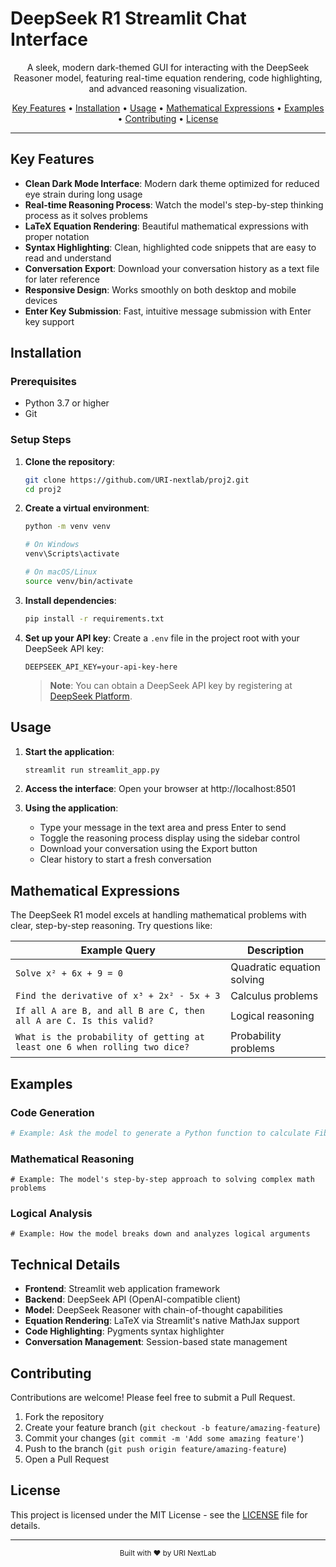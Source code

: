 # DeepSeek R1 Streamlit Chat Interface

<p align="center">
  A sleek, modern dark-themed GUI for interacting with the DeepSeek Reasoner model, featuring real-time equation rendering, code highlighting, and advanced reasoning visualization.
</p>

<p align="center">
  <a href="#key-features">Key Features</a> •
  <a href="#installation">Installation</a> •
  <a href="#usage">Usage</a> •
  <a href="#mathematical-expressions">Mathematical Expressions</a> •
  <a href="#examples">Examples</a> •
  <a href="#contributing">Contributing</a> •
  <a href="#license">License</a>
</p>

---

## Key Features

- **Clean Dark Mode Interface**: Modern dark theme optimized for reduced eye strain during long usage
- **Real-time Reasoning Process**: Watch the model's step-by-step thinking process as it solves problems
- **LaTeX Equation Rendering**: Beautiful mathematical expressions with proper notation
- **Syntax Highlighting**: Clean, highlighted code snippets that are easy to read and understand
- **Conversation Export**: Download your conversation history as a text file for later reference
- **Responsive Design**: Works smoothly on both desktop and mobile devices
- **Enter Key Submission**: Fast, intuitive message submission with Enter key support

## Installation

### Prerequisites
- Python 3.7 or higher
- Git

### Setup Steps

1. **Clone the repository**:
   ```bash
   git clone https://github.com/URI-nextlab/proj2.git
   cd proj2
   ```

2. **Create a virtual environment**:
   ```bash
   python -m venv venv
   
   # On Windows
   venv\Scripts\activate
   
   # On macOS/Linux
   source venv/bin/activate
   ```

3. **Install dependencies**:
   ```bash
   pip install -r requirements.txt
   ```

4. **Set up your API key**:
   Create a `.env` file in the project root with your DeepSeek API key:
   ```
   DEEPSEEK_API_KEY=your-api-key-here
   ```
   
   > **Note**: You can obtain a DeepSeek API key by registering at [DeepSeek Platform](https://platform.deepseek.com/).

## Usage

1. **Start the application**:
   ```bash
   streamlit run streamlit_app.py
   ```

2. **Access the interface**:
   Open your browser at http://localhost:8501

3. **Using the application**:
   - Type your message in the text area and press Enter to send
   - Toggle the reasoning process display using the sidebar control
   - Download your conversation using the Export button
   - Clear history to start a fresh conversation

## Mathematical Expressions

The DeepSeek R1 model excels at handling mathematical problems with clear, step-by-step reasoning. Try questions like:

| Example Query | Description |
|---------------|-------------|
| `Solve x² + 6x + 9 = 0` | Quadratic equation solving |
| `Find the derivative of x³ + 2x² - 5x + 3` | Calculus problems |
| `If all A are B, and all B are C, then all A are C. Is this valid?` | Logical reasoning |
| `What is the probability of getting at least one 6 when rolling two dice?` | Probability problems |

## Examples

### Code Generation
```python
# Example: Ask the model to generate a Python function to calculate Fibonacci numbers
```

### Mathematical Reasoning
```
# Example: The model's step-by-step approach to solving complex math problems
```

### Logical Analysis
```
# Example: How the model breaks down and analyzes logical arguments
```

## Technical Details

- **Frontend**: Streamlit web application framework
- **Backend**: DeepSeek API (OpenAI-compatible client)
- **Model**: DeepSeek Reasoner with chain-of-thought capabilities
- **Equation Rendering**: LaTeX via Streamlit's native MathJax support
- **Code Highlighting**: Pygments syntax highlighter
- **Conversation Management**: Session-based state management

## Contributing

Contributions are welcome! Please feel free to submit a Pull Request.

1. Fork the repository
2. Create your feature branch (`git checkout -b feature/amazing-feature`)
3. Commit your changes (`git commit -m 'Add some amazing feature'`)
4. Push to the branch (`git push origin feature/amazing-feature`)
5. Open a Pull Request

## License

This project is licensed under the MIT License - see the [LICENSE](LICENSE) file for details.

---

<div align="center">
  <sub>Built with ❤️ by URI NextLab</sub>
</div> 